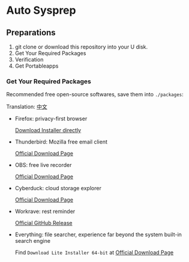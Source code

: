 # Auto Sysprep

## Preparations

1. git clone or download this repository into your U disk.
2. Get Your Required Packages
3. Verification
4. Get Portableapps

### Get Your Required Packages

Recommended free open-source softwares, save them into `./packages`:

Translation: [中文](./i18n/getapps-cn.md)

- Firefox: privacy-first browser

  [Download Installer directly](https://download.mozilla.org/?product=firefox-latest-ssl&os=win64)

- Thunderbird: Mozilla free email client

  [Official Download Page](https://www.thunderbird.net/)

- OBS: free live recorder

  [Official Download Page](https://obsproject.com/)

- Cyberduck: cloud storage explorer

  [Official Download Page](https://cyberduck.io/download/)

- Workrave: rest reminder

  [Official GitHub Release](https://github.com/rcaelers/workrave/releases/latest)

- Everything: file searcher, experience far beyond the system built-in search engine

  Find `Download Lite Installer 64-bit` at [Official Download Page](https://www.voidtools.com)

- VeraCrypt: free hard disk data encryptor

  Find `EXE Installer` at [Official Download Page](https://www.veracrypt.fr/en/Downloads.html)

- mcmilk's improved 7zip: compressor

  Find `.exe` at [Official GitHub Release](https://github.com/mcmilk/7-Zip-zstd/releases/latest)

- qBittorrent: free BitTorrent client

  Find `x64` at [FOSSHUB Release](https://www.fosshub.com/qBittorrent.html)

For Developers:

- Chocolatey: Packages Manager

  [Download Installer directly](https://community.chocolatey.org/api/v2/package/chocolatey)

- Git for Windows

  [Official Download Page](https://gitforwindows.org/)

- PowerShell Core: better than classic PowerShell

  Find `win-x64.msi` at [Official GitHub Release](https://aka.ms/powershell-release?tag=stable)

- gVim: text editor Vim with GUI

  Click "Last modified" and find the latest `.exe` at [Official Download Page](https://ftp.nluug.nl/pub/vim/pc/)

- MSYS2: software distribution and building platform for Windows

  [Official Download Page](https://www.msys2.org/#installation)

- VirtualBox: free open source virtualization platform by Oracle:

  Find `Windows hosts` at [Official Download Page](https://www.vitualbox.org/wiki/Downloads#VirtualBoxbinaries)

- OpenSSH: upgrade SSH component package:

  find `OpenSSH-Win64-v` at [Official GitHub Page](https://github.com/PowerShell/Win32-OpenSSH/releases/latest)

- ImDisk Toolkit: ramdisk for Windows and mounting of image files

  [Official Download Page](https://sourceforge.net/projects/imdisk-toolkit/files/latest/download)

### Verification

Excecute `_verify.cmd` in `./packages/`

### Portable Applications

You can get [Firefox ESR](https://portableapps.com/apps/internet/firefox-portable-esr),
unpack it into current repository

## Get Started

Deploy on the target machine:

1. Enter into the
   [audit mode](https://learn.microsoft.com/en-us/windows-hardware/manufacture/desktop/boot-windows-to-audit-mode-or-oobe)
2. Open this repository with your './packages`
3. Edit `config.ps1`
4. Execute `setup.cmd`, or `setup-devenv.cmd` for developers.
